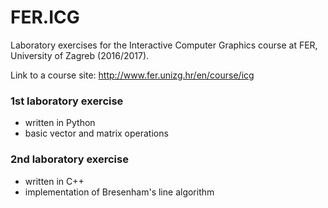 # FER.ICG

Laboratory exercises for the Interactive Computer Graphics course at FER, University of Zagreb (2016/2017).

Link to a course site: http://www.fer.unizg.hr/en/course/icg

### 1st laboratory exercise
* written in Python
* basic vector and matrix operations

### 2nd laboratory exercise
* written in C++
* implementation of Bresenham's line algorithm
